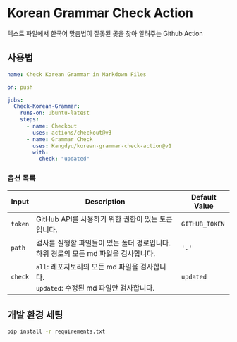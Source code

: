 # Korean Grammar Check Action

텍스트 파일에서 한국어 맞춤법이 잘못된 곳을 찾아 알려주는 Github Action

## 사용법

```yml
name: Check Korean Grammar in Markdown Files

on: push

jobs:
  Check-Korean-Grammar:
    runs-on: ubuntu-latest
    steps:
      - name: Checkout
        uses: actions/checkout@v3
      - name: Grammar Check
        uses: Kangdyu/korean-grammar-check-action@v1
        with:
          check: "updated"
```

### 옵션 목록

| Input   | Description                                                    | Default Value  |
|---------|----------------------------------------------------------------|----------------|
| `token` | GitHub API를 사용하기 위한 권한이 있는 토큰입니다.                              | `GITHUB_TOKEN` |
| `path`  | 검사를 실행할 파일들이 있는 폴더 경로입니다. 하위 경로의 모든 md 파일을 검사합니다.              | `'.'`          |
| `check` | `all`: 레포지토리의 모든 md 파일을 검사합니다.<br>`updated`: 수정된 md 파일만 검사합니다. | `updated`      |

## 개발 환경 세팅

```bash
pip install -r requirements.txt
```
